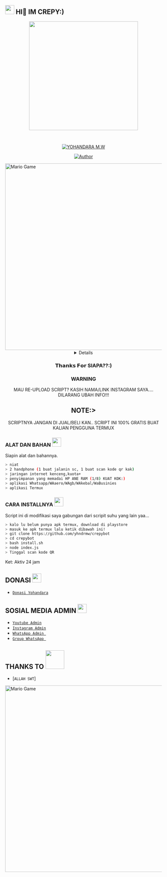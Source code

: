 ## <img src="https://github.com/TheDudeThatCode/TheDudeThatCode/blob/master/Assets/Hi.gif" width="29px"> HI👋 IM CREPY:)
<p align="center">
<img src="https://raw.githubusercontent.com/yhndrmw/cilbot/main/crepybot.png" width="350" height="350"/>
</p>
<br>



<p align="center">
<a href="#"><img title="YOHANDARA M.W" src="https://img.shields.io/badge/YOHANDARA-red?colorA=%23ff0000&colorB=%23017e40&style=for-the-badge"></a>
</p>
<p align="center">
<a href="https://github.com/yhndrmw"><img title="Author" src="https://img.shields.io/badge/AUTHOR-YOHANDARA-orange.svg?style=for-the-badge&logo=github"></a>
</p>
<img src="https://github.com/TheDudeThatCode/TheDudeThatCode/blob/master/Assets/Developer.gif" alt="Mario Game" width="600" />
<div align="center">
<details>
 
</details>

### 𝗧𝗵𝗮𝗻𝗸𝘀 𝗙𝗼𝗿 SIAPA??:)

### WARNING
MAU RE-UPLOAD SCRIPT? KASIH NAMA/LINK INSTAGRAM SAYA.... DILARANG UBAH INFO!!!

## NOTE:> 
SCRIPTNYA JANGAN DI JUAL/BELI KAN.. SCRIPT INI 100% GRATIS BUAT KALIAN PENGGUNA TERMUX
</div>

### ALAT DAN BAHAN <img src="https://github.com/TheDudeThatCode/TheDudeThatCode/blob/master/Assets/Mario_Hello_Big.gif" width="29px">
Siapin alat dan bahannya.
```bash
> niat
> 2 handphone (1 buat jalanin sc, 1 buat scan kode qr kak)
> jaringan internet kenceng,kuota+
> penyimpanan yang memadai HP ANE RAM (1/8) KUAT KOK:)
> aplikasi Whatsapp/WAaero/WAgb/WAkebal/WaBusinies
> aplikasi Termux
```

### CARA INSTALLNYA  <img src="https://github.com/TheDudeThatCode/TheDudeThatCode/blob/master/Assets/hmm.gif" width="29px">
Script ini di modifikasi saya gabungan dari scripit suhu yang lain yaa...
```bash
> kalo lu belum punya apk termux, download di playstore
> masuk ke apk termux lalu ketik dibawah ini!
> git clone https://github.com/yhndrmw/crepybot
> cd crepybot
> bash install.sh
> node index.js
> Tinggal scan kode QR 
```


Ket: Aktiv 24 jam

## DONASI <img src="https://github.com/TheDudeThatCode/TheDudeThatCode/blob/master/Assets/coin.gif" width="29px">
* [`Donasi Yohandara`](https://saweria.co/yhndrmw)


## SOSIAL MEDIA ADMIN <img src="https://github.com/TheDudeThatCode/TheDudeThatCode/blob/master/Assets/powerup.gif" width="29px">

* [`Youtube Admin`](https://youtube.com/c/crepyzx)
* [`Instagram Admin`](https://instagram.com/crepyzx)
* [`WhatsApp Admin `](https://wa.me/+6281235029264)
* [`Group WhatsApp `](https://chat.whatsapp.com/HjTnV42no80FDIoMf03BFt)
## THANKS TO <img src="https://github.com/TheDudeThatCode/TheDudeThatCode/blob/master/Assets/Handshake.gif" width="60px">

* [`ALLAH SWT`]
<img src="https://github.com/TheDudeThatCode/TheDudeThatCode/blob/master/Assets/Mario_Gameplay.gif" alt="Mario Game" width="600" />

